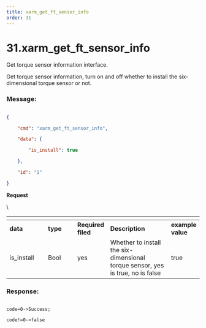 ```yaml
---
title: xarm_get_ft_sensor_info
order: 31
---
```

# 31.xarm\_get\_ft\_sensor\_info



 
Get torque sensor information interface.

Get torque sensor information, turn on and off whether to install the six-dimensional torque sensor or not.






### Message:  



```json

{

    "cmd": "xarm_get_ft_sensor_info",

    "data": {

        "is_install": true

    },

    "id": "1"

}

```     
**Request**



\













<table data-header-hidden><thead><tr><th width="117"></th><th width="100"></th><th width="70"></th><th width="225"></th><th></th></tr></thead><tbody><tr><td><strong>data</strong></td><td><strong>type</strong></td><td><strong>Required filed</strong></td><td><strong>Description</strong></td><td><strong>example value</strong></td></tr><tr><td>is_install</td><td>Bool</td><td>yes</td><td>Whether to install the six-dimensional torque sensor, yes is true, no is false</td><td>true</td></tr></tbody></table>








### Response:     



```

code=0->Success;

code!=0->false

```












